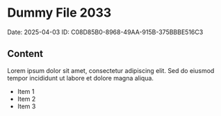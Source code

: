 # Dummy File 2033

Date: 2025-04-03
ID: C08D85B0-8968-49AA-915B-375BBBE516C3

## Content

Lorem ipsum dolor sit amet, consectetur adipiscing elit.
Sed do eiusmod tempor incididunt ut labore et dolore magna aliqua.

* Item 1
* Item 2
* Item 3
